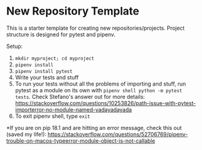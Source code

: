 # New Repository Template

This is a starter template for creating new repositories/projects.
Project structure is designed for pytest and pipenv.

Setup:
1) `mkdir myproject; cd myproject`
2) `pipenv install`
3) `pipenv install pytest`
4) Write your tests and stuff
5) To run your tests without all the problems of importing and stuff, run pytest as a module on its own with `pipenv shell python -m pytest tests`. Check Stefano's answer out for more details: https://stackoverflow.com/questions/10253826/path-issue-with-pytest-importerror-no-module-named-yadayadayada
6) To exit pipenv shell, type `exit`

*If you are on pip 18.1 and are hitting an error message, check this out (saved my life!): https://stackoverflow.com/questions/52706769/pipenv-trouble-on-macos-typeerror-module-object-is-not-callable